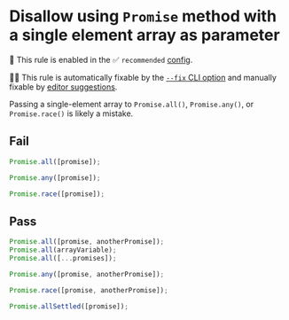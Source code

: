 # Disallow using `Promise` method with a single element array as parameter

💼 This rule is enabled in the ✅ `recommended` [config](https://github.com/sindresorhus/eslint-plugin-unicorn#preset-configs).

🔧💡 This rule is automatically fixable by the [`--fix` CLI option](https://eslint.org/docs/latest/user-guide/command-line-interface#--fix) and manually fixable by [editor suggestions](https://eslint.org/docs/developer-guide/working-with-rules#providing-suggestions).

<!-- end auto-generated rule header -->
<!-- Do not manually modify this header. Run: `npm run fix:eslint-docs` -->

Passing a single-element array to `Promise.all()`, `Promise.any()`, or `Promise.race()` is likely a mistake.

## Fail

```js
Promise.all([promise]);

Promise.any([promise]);

Promise.race([promise]);
```

## Pass

```js
Promise.all([promise, anotherPromise]);
Promise.all(arrayVariable);
Promise.all([...promises]);

Promise.any([promise, anotherPromise]);

Promise.race([promise, anotherPromise]);

Promise.allSettled([promise]);
```
